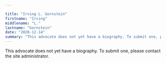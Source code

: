 ```yaml
---

title: "Irving L. Gornstein"
firstname: "Irving"
middlename: "L."
lastname: "Gornstein"
date: "2020-12-14"
summary: "This advocate does not yet have a biography. To submit one, please contact the site administrator."
---
```

This advocate does not yet have a biography. To submit one, please contact the site administrator.

